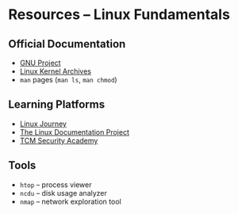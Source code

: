 # Resources – Linux Fundamentals

## Official Documentation
- [GNU Project](https://www.gnu.org)
- [Linux Kernel Archives](https://www.kernel.org)
- `man` pages (`man ls`, `man chmod`)

## Learning Platforms
- [Linux Journey](https://linuxjourney.com)
- [The Linux Documentation Project](https://tldp.org)
- [TCM Security Academy](https://academy.tcm-sec.com)

## Tools
- `htop` – process viewer
- `ncdu` – disk usage analyzer
- `nmap` – network exploration tool
